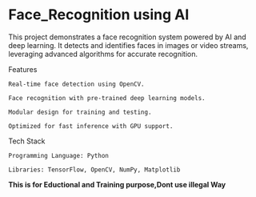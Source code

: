 # Face_Recognition using AI
This project demonstrates a face recognition system powered by AI and deep learning. It detects and identifies faces in images or video streams, leveraging advanced algorithms for accurate recognition.

Features

    Real-time face detection using OpenCV.

    Face recognition with pre-trained deep learning models.

    Modular design for training and testing.

    Optimized for fast inference with GPU support.

Tech Stack

    Programming Language: Python

    Libraries: TensorFlow, OpenCV, NumPy, Matplotlib
<b>This is for Eductional and Training purpose,Dont use illegal Way </b>
